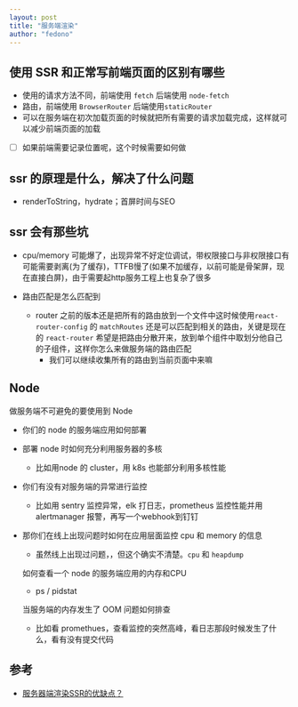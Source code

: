 ```yaml
---
layout: post 
title: "服务端渲染" 
author: "fedono"
---
```


## 使用 SSR 和正常写前端页面的区别有哪些

- 使用的请求方法不同，前端使用 `fetch` 后端使用 `node-fetch`
- 路由，前端使用 `BrowserRouter` 后端使用`staticRouter`
- 可以在服务端在初次加载页面的时候就把所有需要的请求加载完成，这样就可以减少前端页面的加载
- [ ] 如果前端需要记录位置呢，这个时候需要如何做



##  ssr 的原理是什么，解决了什么问题

- renderToString，hydrate；首屏时间与SEO

##  ssr 会有那些坑

- cpu/memory 可能爆了，出现异常不好定位调试，带权限接口与非权限接口有可能需要剥离(为了缓存)，TTFB慢了(如果不加缓存，以前可能是骨架屏，现在直接白屏)，由于需要起http服务工程上也复杂了很多

- 路由匹配是怎么匹配到
  - router 之前的版本还是把所有的路由放到一个文件中这时候使用`react-router-config` 的 `matchRoutes` 还是可以匹配到相关的路由，关键是现在的 `react-router` 希望是把路由分散开来，放到单个组件中取划分他自己的子组件，这样你怎么来做服务端的路由匹配
    - 我们可以继续收集所有的路由到当前页面中来嘛

## Node

做服务端不可避免的要使用到 Node 

- 你们的 node 的服务端应用如何部署

- 部署 node 时如何充分利用服务器的多核

  - 比如用node 的 cluster，用 k8s 也能部分利用多核性能

- 你们有没有对服务端的异常进行监控

  - 比如用 sentry 监控异常，elk 打日志，prometheus 监控性能并用 alertmanager 报警，再写一个webhook到钉钉

- 那你们在线上出现问题时如何在应用层面监控 cpu 和 memory 的信息

  - 虽然线上出现过问题，，但这个确实不清楚。`cpu` 和 `heapdump`

  如何查看一个 node 的服务端应用的内存和CPU

  - ps / pidstat

  当服务端的内存发生了 OOM 问题如何排查

  - 比如看 promethues，查看监控的突然高峰，看日志那段时候发生了什么，看有没有提交代码

## 参考

- [服务器端渲染SSR的优缺点？](https://www.jdon.com/50088)


